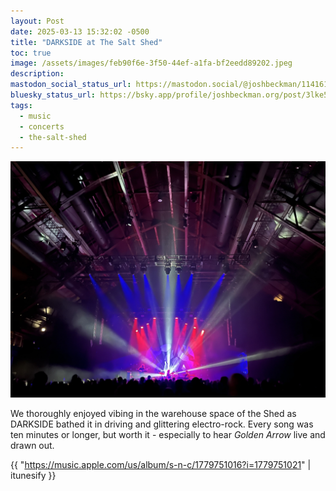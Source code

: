 ```yaml
---
layout: Post
date: 2025-03-13 15:32:02 -0500
title: "DARKSIDE at The Salt Shed"
toc: true
image: /assets/images/feb90f6e-3f50-44ef-a1fa-bf2eedd89202.jpeg
description: 
mastodon_social_status_url: https://mastodon.social/@joshbeckman/114161991890075958
bluesky_status_url: https://bsky.app/profile/joshbeckman.org/post/3lke5jl4trh2k
tags:
  - music
  - concerts
  - the-salt-shed
---
```



![darkside in concert](/assets/images/feb90f6e-3f50-44ef-a1fa-bf2eedd89202.jpeg)

We thoroughly enjoyed vibing in the warehouse space of the Shed as DARKSIDE bathed it in driving and glittering electro-rock. Every song was ten minutes or longer, but worth it - especially to hear _Golden Arrow_ live and drawn out.

{{ "https://music.apple.com/us/album/s-n-c/1779751016?i=1779751021" | itunesify }}
